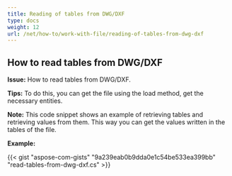 ```yaml
---
title: Reading of tables from DWG/DXF
type: docs
weight: 12
url: /net/how-to/work-with-file/reading-of-tables-from-dwg-dxf
---
```


## **How to read tables from DWG/DXF**

**Issue:** How to read tables from DWG/DXF.

**Tips:** To do this, you can get the file using the load method, get the necessary entities.

**Note:** This code snippet shows an example of retrieving tables and retrieving values from them. This way you can get the values written in the tables of the file.

**Example:**

{{< gist "aspose-com-gists" "9a239eab0b9dda0e1c54be533ea399bb" "read-tables-from-dwg-dxf.cs" >}}
